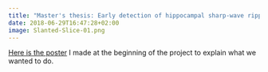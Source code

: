 ```yaml
---
title: "Master's thesis: Early detection of hippocampal sharp-wave ripples"
date: 2018-06-29T16:47:28+02:00
image: Slanted-Slice-01.png
---
```


[Here is the poster](/Poster-SWR-NERF-retreat.pdf) I made at the beginning of
the project to explain what we wanted to do.
